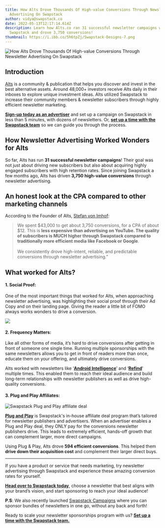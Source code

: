 ```yaml
---
title: How Alts Drove Thousands Of High-value Conversions Through Newsletter
  Advertising On Swapstack
author: vidya@swapstack.co
date: 2022-05-13T12:17:14.614Z
description: Learn how Alts.co ran 31 successful newsletter campaigns with
  Swapstack and drove 3,750 conversions!
thumbnail: https://i.ibb.co/5h6tpZj/Swapstack-Designs-7.png
---
```

![How Alts Drove Thousands Of High-value Conversions Through Newsletter Advertising On Swapstack](https://i.ibb.co/5h6tpZj/Swapstack-Designs-7.png "How Alts Drove Thousands Of High-value Conversions Through Newsletter Advertising On Swapstack")

## Introduction

[Alts](https://alts.co/) is a community & publication that helps you discover and invest in the best alternative assets. Around 48,000+ investors receive Alts daily in their inboxes to explore unique investment ideas. Alts utilized Swapstack to increase their community members & newsletter subscribers through highly efficient newsletter marketing.

**[Sign-up today as an advertiser](https://app.swapstack.co/login)** and set up a campaign on Swapstack in less than 5 minutes, with dozens of newsletters. Or, **[set up a time with the Swapstack team](https://calendly.com/swapstack/swapstack-initial-meeting/?utm_medium=article&utm_source=swapstackblog)** so we can guide you through the process.

## How Newsletter Advertising Worked Wonders for Alts

So far, Alts has run **31 successful newsletter campaigns**! Their goal was not just about driving new subscribers but also about acquiring highly engaged subscribers with high retention rates. Since joining Swapstack a few months ago, Alts has driven **3,750 high-value conversions** through newsletter advertising.

## An honest look at the CPA compared to other marketing channels

According to the Founder of Alts, [Stefan von Imhof](https://twitter.com/stefanvonimhof):

> We spent $43,000 to get about 3,750 conversions, for a CPA of about $12. This is **less expensive than advertising on YouTube. The quality of subscribers is MUCH higher through Swapstack compared to traditionally more efficient media like Facebook or Google**.\
> \
> We consistently drove high-intent, reliable, and predictable conversions through newsletter advertising.”

## What worked for Alts?

#### **1. Social Proof:**

One of the most important things that worked for Alts, when approaching newsletter advertising, was highlighting their social proof through their Ad Copy and on their landing page. Giving the reader a little bit of FOMO always works wonders to drive a conversion.

![](https://i.ibb.co/Wts6Wt7/Classic-Nerd.png)

#### **2. Frequency Matters:**

Like all other forms of media, it’s hard to drive conversions after getting in front of someone one single time. Running multiple sponsorships with the same newsletters allows you to get in front of readers more than once, educate them on your offering, and ultimately drive conversions.

Alts worked with newsletters like ‘**[Android Intelligence](https://www.androidintel.net/)**’ and ‘**[Refind](https://refind.com/)**’ multiple times. This enabled them to reach their ideal audience and build long-term relationships with newsletter publishers as well as drive high-quality conversions.

#### **3. Plug and Play Affiliates:**

![Swapstack Plug and Play affiliate deal](https://i.ibb.co/jHTjChX/screenshot-19.png "Swapstack Plug and Play affiliate deal")

**[Plug and Play](https://swapstack.co/plug-and-play/)** is Swapstack's in-house affiliate deal program that’s tailored for newsletter publishers and advertisers. When an advertiser enables a Plug and Play deal, they ONLY pay for the conversions newsletter publishers drive. This leads to extremely efficient, hands-off growth that can complement larger, more direct campaigns.

Using Plug & Play, Alts drove **594 efficient conversions**. This helped them **drive down their acquisition cost** and complement their larger direct buys.

- - -

If you have a product or service that needs marketing, try newsletter advertising through Swapstack and experience these amazing conversion rates for yourself.

**[Head over to Swapstack today](https://app.swapstack.co/login)**, choose a newsletter that best aligns with your brand’s vision, and start sponsoring to reach your ideal audience!

**P.S**: We also recently launched [Swapstack Campaigns](https://swapstack.co/sponsor-bundles-of-newsletters-in-one-go-with-swapstack-campaigns/) where you can sponsor bundles of newsletters in one go, without any back and forth! 

Ready to scale your newsletter sponsorships program with us? **[Set up a time with the Swapstack team.](https://calendly.com/swapstack/swapstack-initial-meeting/?utm_medium=article&utm_source=swapstackblog)**